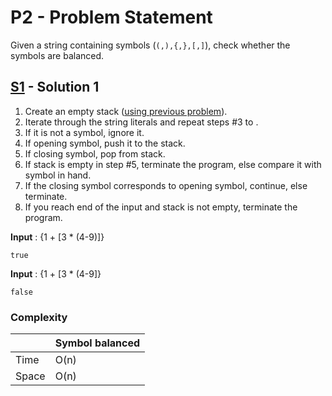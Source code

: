 # P2 - Problem Statement
Given a string containing symbols (`(,),{,},[,]`), check whether the symbols are balanced.

## [S1](https://github.com/Lakshitnagar/DS-ALGO/blob/master/ds/stack/p2/S1.java) - Solution 1
1. Create an empty stack ([using previous problem](https://github.com/Lakshitnagar/DS-ALGO/blob/master/ds/stack/stack.java)).
2. Iterate through the string literals and repeat steps #3 to .
3. If it is not a symbol, ignore it.
4. If opening symbol, push it to the stack.
5. If closing symbol, pop from stack.
6. If stack is empty in step #5, terminate the program, else compare it with symbol in hand.
7. If the closing symbol corresponds to opening symbol, continue, else terminate.
8. If you reach end of the input and stack is not empty, terminate the program.

<b>Input</b> : {1 + [3 * (4-9)]}
``` 
true
```

<b>Input</b> : {1 + [3 * (4-9]}
``` 
false
```

### Complexity

|               | Symbol balanced |
| ------------- | --------------- |
| Time          | O(n)            |
| Space         | O(n)            |
